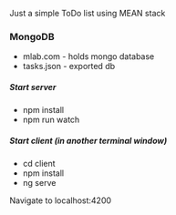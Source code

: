 Just a simple ToDo list using MEAN stack

### MongoDB
 - mlab.com - holds mongo database
 - tasks.json - exported db

##### Start server
 - npm install
 - npm run watch

##### Start client (in another terminal window)
 - cd client
 - npm install
 - ng serve

Navigate to localhost:4200
